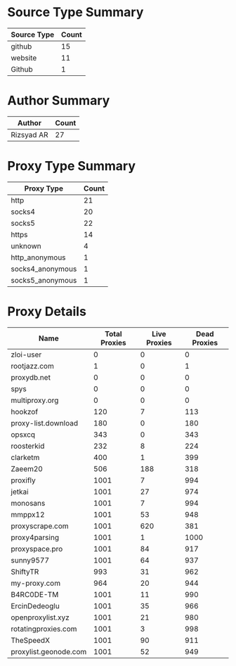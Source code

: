# Source Type Summary

| Source Type | Count |
|-------------|-------|
| github | 15 |
| website | 11 |
| Github | 1 |


# Author Summary

| Author | Count |
|--------|-------|
| Rizsyad AR | 27 |


# Proxy Type Summary

| Proxy Type | Count |
|------------|-------|
| http | 21 |
| socks4 | 20 |
| socks5 | 22 |
| https | 14 |
| unknown | 4 |
| http_anonymous | 1 |
| socks4_anonymous | 1 |
| socks5_anonymous | 1 |


# Proxy Details

| Name | Total Proxies | Live Proxies | Dead Proxies |
|------|---------------|--------------|---------------|
| zloi-user | 0 | 0 | 0 |
| rootjazz.com | 1 | 0 | 1 |
| proxydb.net | 0 | 0 | 0 |
| spys | 0 | 0 | 0 |
| multiproxy.org | 0 | 0 | 0 |
| hookzof | 120 | 7 | 113 |
| proxy-list.download | 180 | 0 | 180 |
| opsxcq | 343 | 0 | 343 |
| roosterkid | 232 | 8 | 224 |
| clarketm | 400 | 1 | 399 |
| Zaeem20 | 506 | 188 | 318 |
| proxifly | 1001 | 7 | 994 |
| jetkai | 1001 | 27 | 974 |
| monosans | 1001 | 7 | 994 |
| mmppx12 | 1001 | 53 | 948 |
| proxyscrape.com | 1001 | 620 | 381 |
| proxy4parsing | 1001 | 1 | 1000 |
| proxyspace.pro | 1001 | 84 | 917 |
| sunny9577 | 1001 | 64 | 937 |
| ShiftyTR | 993 | 31 | 962 |
| my-proxy.com | 964 | 20 | 944 |
| B4RC0DE-TM | 1001 | 11 | 990 |
| ErcinDedeoglu | 1001 | 35 | 966 |
| openproxylist.xyz | 1001 | 21 | 980 |
| rotatingproxies.com | 1001 | 3 | 998 |
| TheSpeedX | 1001 | 90 | 911 |
| proxylist.geonode.com | 1001 | 52 | 949 |
